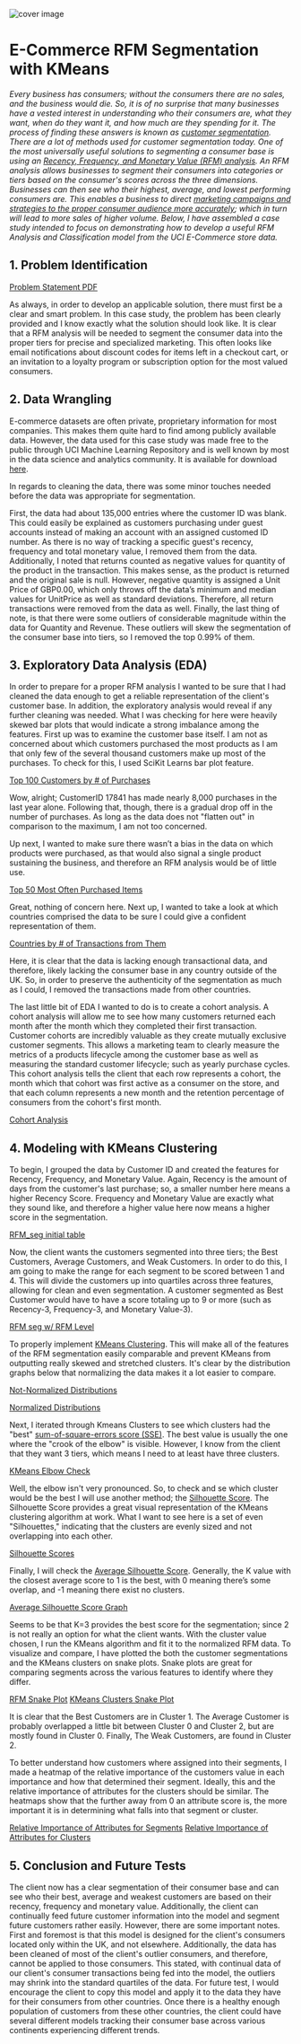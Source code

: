 ![cover image]()

# E-Commerce RFM Segmentation with KMeans

*Every business has consumers; without the consumers there are no sales, and the business would die. So, it is of no surprise that many businesses have a vested interest in understanding who their consumers are, what they want, when do they want it, and how much are they spending for it. The process of finding these answers is known as [customer segmentation](https://smallbusiness.chron.com/basis-segmenting-consumer-markets-1417.html). There are a lot of methods used for customer segmentation today. One of the most universally useful solutions to segmenting a consumer base is using an [Recency, Frequency, and Monetary Value (RFM) analysis](https://www.barilliance.com/rfm-analysis/#:~:text=RFM%20analysis%20is%20a%20data,much%20they've%20spent%20overall.). An RFM analysis allows businesses to segment their consumers into categories or tiers based on the consumer's scores across the three dimensions. Businesses can then see who their highest, average, and lowest performing consumers are. This enables a business to direct [marketing campaigns and strategies to the proper consumer audience more accurately](https://www.optimove.com/resources/learning-center/rfm-segmentation); which in turn will lead to more sales of higher volume. Below, I have assembled a case study intended to focus on demonstrating how to develop a useful RFM Analysis and Classification model from the UCI E-Commerce store data.*

## 1. Problem Identification

[Problem Statement PDF]()

As always, in order to develop an applicable solution, there must first be a clear and smart problem. In this case study, the problem has been clearly provided and I know exactly what the solution should look like. It is clear that a RFM analysis will be needed to segment the consumer data into the proper tiers for precise and specialized marketing.  This often looks like email notifications about discount codes for items left in a checkout cart, or an invitation to a loyalty program or subscription option for the most valued consumers.

## 2. Data Wrangling

E-commerce datasets are often private, proprietary information for most companies. This makes them quite hard to find among publicly available data. However, the data used for this case study was made free to the public through UCI Machine Learning Repository and is well known by most in the data science and analytics community. It is available for download [here](https://www.kaggle.com/carrie1/ecommerce-data).

In regards to cleaning the data, there was some minor touches needed before the data was appropriate for segmentation. 

First, the data had about 135,000 entries where the customer ID was blank. This could easily be explained as customers purchasing under guest accounts instead of making an account with an assigned customed ID number. As there is no way of tracking a specific guest's recency, frequency and total monetary value, I removed them from the data. Additionally, I noted that returns counted as negative values for quantity of the product in the transaction. This makes sense, as the product is returned and the original sale is null. However, negative quantity is assigned a Unit Price of GBP0.00, which only throws off the data’s minimum and median values for UnitPrice as well as standard deviations. Therefore, all return transactions were removed from the data as well. Finally, the last thing of note, is that there were some outliers of considerable magnitude within the data for Quantity and Revenue. These outliers will skew the segmentation of the consumer base into tiers, so I removed the top 0.99% of them. 

## 3. Exploratory Data Analysis (EDA)

In order to prepare for a proper RFM analysis I wanted to be sure that I had cleaned the data enough to get a reliable representation of the client's customer base. In addition, the exploratory analysis would reveal if any further cleaning was needed. What I was checking for here were heavily skewed bar plots that would indicate a strong imbalance among the features. First up was to examine the customer base itself. I am not as concerned about which customers purchased the most products as I am that only few of the several thousand customers make up most of the purchases. To check for this, I used SciKit Learns bar plot feature.

[Top 100 Customers by # of Purchases]()

Wow, alright; CustomerID 17841 has made nearly 8,000 purchases in the last year alone. Following that, though, there is a gradual drop off in the number of purchases. As long as the data does not "flatten out" in comparison to the maximum, I am not too concerned.

Up next, I wanted to make sure there wasn’t a bias in the data on which products were purchased, as that would also signal a single product sustaining the business, and therefore an RFM analysis would be of little use.

[Top 50 Most Often Purchased Items]()

Great, nothing of concern here. Next up, I wanted to take a look at which countries comprised the data to be sure I could give a confident representation of them.

[Countries by # of Transactions from Them]()

Here, it is clear that the data is lacking enough transactional data, and therefore, likely lacking the consumer base in any country outside of the UK. So, in order to preserve the authenticity of the segmentation as much as I could, I removed the transactions made from other countries.

The last little bit of EDA I wanted to do is to create a cohort analysis. A cohort analysis will allow me to see how many customers returned each month after the month which they completed their first transaction. Customer cohorts are incredibly valuable as they create mutually exclusive customer segments. This allows a marketing team to clearly measure the metrics of a products lifecycle among the customer base as well as measuring the standard customer lifecycle; such as yearly purchase cycles. This cohort analysis tells the client that each row represents a cohort, the month which that cohort was first active as a consumer on the store, and that each column represents a new month and the retention percentage of consumers from the cohort's first month.

[Cohort Analysis]()

## 4. Modeling with KMeans Clustering

To begin, I grouped the data by Customer ID and created the features for Recency, Frequency, and Monetary Value. Again, Recency is the amount of days from the customer's last purchase; so, a smaller number here means a higher Recency Score. Frequency and Monetary Value are exactly what they sound like, and therefore a higher value here now means a higher score in the segmentation.

[RFM_seg initial table]()

Now, the client wants the customers segmented into three tiers; the Best Customers, Average Customers, and Weak Customers. In order to do this, I am going to make the range for each segment to be scored between 1 and 4. This will divide the customers up into quartiles across three features, allowing for clean and even segmentation. A customer segmented as Best Customer would have to have a score totaling up to 9 or more (such as Recency-3, Frequency-3, and Monetary Value-3).

[RFM seg w/ RFM Level]()

To properly implement [KMeans Clustering](https://matteucci.faculty.polimi.it/Clustering/tutorial_html/kmeans.html). This will make all of the features of the RFM segmentation easily comparable and prevent KMeans from outputting really skewed and stretched clusters. It's clear by the distribution graphs below that normalizing the data makes it a lot easier to compare.

[Not-Normalized Distributions]()

[Normalized Distributions]()

Next, I iterated through Kmeans Clusters to see which clusters had the "best" [sum-of-square-errors score (SSE)](https://datascienceplus.com/k-means-clustering/#:~:text=SSE%20is%20defined%20as%20the,which%20the%20graph%20decrease%20abruptly.). The best value is usually the one where the "crook of the elbow" is visible. However, I know from the client that they want 3 tiers, which means I need to at least have three clusters.

[KMeans Elbow Check]()

Well, the elbow isn't very pronounced. So, to check and se which cluster would be the best I will use another method; the [Silhouette Score](https://dzone.com/articles/kmeans-silhouette-score-explained-with-python-exam). The Silhouette Score provides a great visual representation of the KMeans clustering algorithm at work. What I want to see here is a set of even "Silhouettes," indicating that the clusters are evenly sized and not overlapping into each other. 

[Silhouette Scores]()

Finally, I will check the [Average Silhouette Score](https://scikit-learn.org/stable/modules/generated/sklearn.metrics.silhouette_score.html). Generally, the K value with the closest average score to 1 is the best, with 0 meaning there’s some overlap, and -1 meaning there exist no clusters.

[Average Silhouette Score Graph]()

Seems to be that K=3 provides the best score for the segmentation; since 2 is not really an option for what the client wants. With the cluster value chosen, I run the KMeans algorithm and fit it to the normalized RFM data. To visualize and compare, I have plotted the both the customer segmentations and the KMeans clusters on snake plots. Snake plots are great for comparing segments across the various features to identify where they differ.

[RFM Snake Plot]()
[KMeans Clusters Snake Plot]()

It is clear that the Best Customers are in Cluster 1. The Average Customer is probably overlapped a little bit between Cluster 0 and Cluster 2, but are mostly found in Cluster 0. Finally, The Weak Customers, are found in Cluster 2.

To better understand how customers where assigned into their segments, I made a heatmap of the relative importance of the customers value in each importance and how that determined their segment. Ideally, this and the relative importance of attributes for the clusters should be similar. The heatmaps show that the further away from 0 an attribute score is, the more important it is in determining what falls into that segment or cluster.

[Relative Importance of Attributes for Segments]()
[Relative Importance of Attributes for Clusters]()

## 5. Conclusion and Future Tests

The client now has a clear segmentation of their consumer base and can see who their best, average and weakest customers are based on their recency, frequency and monetary value. Additionally, the client can continually feed future customer information into the model and segment future customers rather easily. However, there are some important notes. First and foremost is that this model is designed for the client's consumers located only within the UK, and not elsewhere. Additionally, the data has been cleaned of most of the client's outlier consumers, and therefore, cannot be applied to those consumers. This stated, with continual data of our client's consumer transactions being fed into the model, the outliers may shrink into the standard quartiles of the data. For future test, I would encourage the client to copy this model and apply it to the data they have for their consumers from other countries. Once there is a healthy enough population of customers from these other countries, the client could have several different models tracking their consumer base across various continents experiencing different trends.
